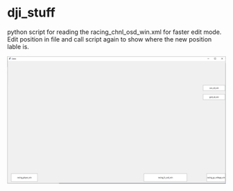 # dji_stuff
python script for reading the racing_chnl_osd_win.xml for faster edit mode. Edit position in file and call script again to show where the new position lable is.

<img src="show_xml/test.JPG"/>




